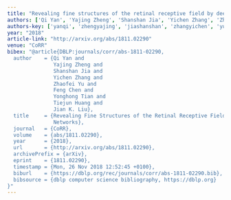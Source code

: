 ```yaml
---
title: "Revealing fine structures of the retinal receptive field by deep learning networks"
authors: ['Qi Yan', 'Yajing Zheng', 'Shanshan Jia', 'Yichen Zhang', 'Zhaofei Yu', 'Feng Chen 0007', 'Yonghong Tian 0001', 'Tiejun Huang', 'Jian K. Liu']
authors-key: ['yanqi', 'zhengyajing', 'jiashanshan', 'zhangyichen', 'yuzhaofei', 'chenfeng', 'tianyonghong', 'huangtiejun', 'k.jian']
year: "2018"
article-link: "http://arxiv.org/abs/1811.02290"
venue: "CoRR"
bibex: "@article{DBLP:journals/corr/abs-1811-02290,
  author    = {Qi Yan and
               Yajing Zheng and
               Shanshan Jia and
               Yichen Zhang and
               Zhaofei Yu and
               Feng Chen and
               Yonghong Tian and
               Tiejun Huang and
               Jian K. Liu},
  title     = {Revealing Fine Structures of the Retinal Receptive Field by Deep Learning
               Networks},
  journal   = {CoRR},
  volume    = {abs/1811.02290},
  year      = {2018},
  url       = {http://arxiv.org/abs/1811.02290},
  archivePrefix = {arXiv},
  eprint    = {1811.02290},
  timestamp = {Mon, 26 Nov 2018 12:52:45 +0100},
  biburl    = {https://dblp.org/rec/journals/corr/abs-1811-02290.bib},
  bibsource = {dblp computer science bibliography, https://dblp.org}
}"
---
```

